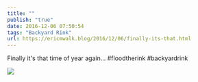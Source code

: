 ```yaml
---
title: ""
publish: "true"
date: 2016-12-06 07:50:54
tags: "Backyard Rink"
url: https://ericmwalk.blog/2016/12/06/finally-its-that.html
---
```


Finally it's that time of year again... #floodtherink #backyardrink

![](https://ericmwalk.blog/uploads/2022/54b3cd2156.jpg)